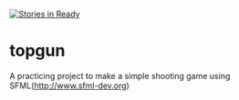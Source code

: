 [![Stories in Ready](https://badge.waffle.io/zenoshin/topgun.png?label=ready&title=Ready)](https://waffle.io/zenoshin/topgun)
# topgun
A practicing project to make a simple shooting game using SFML(http://www.sfml-dev.org)

